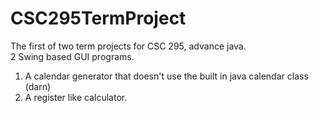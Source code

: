 # CSC295TermProject

The first of two term projects for CSC 295, advance java.  
2 Swing based GUI programs.  
1. A calendar generator that doesn't use the built in java calendar class (darn)  
2. A register like calculator.  


